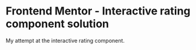 # Frontend Mentor - Interactive rating component solution

My attempt at the interactive rating component.
